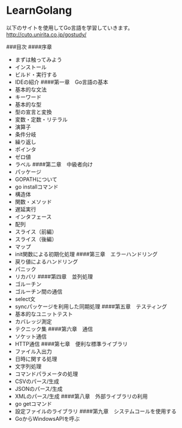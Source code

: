 # LearnGolang
以下のサイトを使用してGo言語を学習していきます。
http://cuto.unirita.co.jp/gostudy/

###目次
####序章
* まずは触ってみよう
* インストール
* ビルド・実行する
* IDEの紹介
####第一章　Go言語の基本
* 基本的な文法
* キーワード
* 基本的な型
* 型の宣言と変換
* 変数・定数・リテラル
* 演算子
* 条件分岐
* 繰り返し
* ポインタ
* ゼロ値
* ラベル
####第二章　中級者向け
* パッケージ
* GOPATHについて
* go installコマンド
* 構造体
* 関数・メソッド
* 遅延実行
* インタフェース
* 配列
* スライス（前編）
* スライス（後編）
* マップ
* init関数による初期化処理
####第三章　エラーハンドリング
* 戻り値によるハンドリング
* パニック
* リカバリ
####第四章　並列処理
* ゴルーチン
* ゴルーチン間の通信
* select文
* syncパッケージを利用した同期処理
####第五章　テスティング
* 基本的なユニットテスト
* カバレッジ測定
* テクニック集
####第六章　通信
* ソケット通信
* HTTP通信
####第七章　便利な標準ライブラリ
* ファイル入出力
* 日時に関する処理
* 文字列処理
* コマンドパラメータの処理
* CSVのパース/生成
* JSONのパース/生成
* XMLのパース/生成
####第八章　外部ライブラリの利用
* go getコマンド
* 設定ファイルのライブラリ
####第九章　システムコールを使用する
* GoからWindowsAPIを呼ぶ

